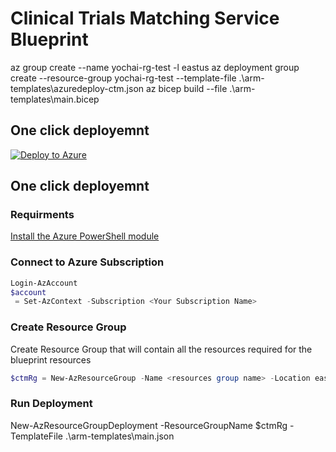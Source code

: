 # Clinical Trials Matching Service Blueprint
az group create --name yochai-rg-test -l eastus
az deployment group create --resource-group yochai-rg-test --template-file .\arm-templates\azuredeploy-ctm.json
az bicep build --file .\arm-templates\main.bicep

## One click deployemnt
[![Deploy to Azure](https://aka.ms/deploytoazurebutton)](https://raw.githubusercontent.com/microsoft/ClinicalTrialsBlueprint/task/tolehman/migrate_to_health_insights_api/arm-templates.json)


## One click deployemnt
### Requirments
[Install the Azure PowerShell module](https://docs.microsoft.com/en-us/powershell/azure/install-az-ps)

### Connect to Azure Subscription
```PowerShell
Login-AzAccount
$account
 = Set-AzContext -Subscription <Your Subscription Name>
```
### Create Resource Group
Create Resource Group that will contain all the resources required for the blueprint resources
```PowerShell
$ctmRg = New-AzResourceGroup -Name <resources group name> -Location eastus
```

### Run Deployment
New-AzResourceGroupDeployment -ResourceGroupName $ctmRg -TemplateFile .\arm-templates\main.json